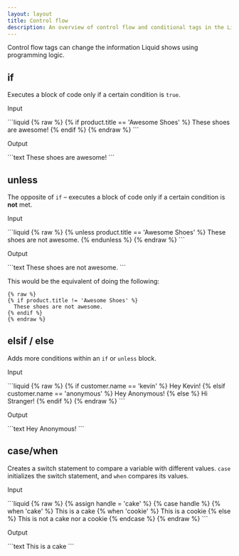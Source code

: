 ```yaml
---
layout: layout
title: Control flow
description: An overview of control flow and conditional tags in the Liquid template language.
---
```


Control flow tags can change the information Liquid shows using programming logic.

## if

Executes a block of code only if a certain condition is `true`.

<p class="code-label">Input</p>
```liquid
{% raw %}
{% if product.title == 'Awesome Shoes' %}
  These shoes are awesome!
{% endif %}
{% endraw %}
```

<p class="code-label">Output</p>
```text
These shoes are awesome!
```

## unless

The opposite of `if` – executes a block of code only if a certain condition is **not** met.

<p class="code-label">Input</p>
```liquid
{% raw %}
{% unless product.title == 'Awesome Shoes' %}
  These shoes are not awesome.
{% endunless %}
{% endraw %}
```

<p class="code-label">Output</p>
```text
These shoes are not awesome.
```

This would be the equivalent of doing the following:

```liquid
{% raw %}
{% if product.title != 'Awesome Shoes' %}
  These shoes are not awesome.
{% endif %}
{% endraw %}
```

## elsif / else

Adds more conditions within an `if` or `unless` block.

<p class="code-label">Input</p>
```liquid
{% raw %}
<!-- If customer.name = 'anonymous' -->
{% if customer.name == 'kevin' %}
  Hey Kevin!
{% elsif customer.name == 'anonymous' %}
  Hey Anonymous!
{% else %}
  Hi Stranger!
{% endif %}
{% endraw %}
```

<p class="code-label">Output</p>
```text
Hey Anonymous!
```

## case/when

Creates a switch statement to compare a variable with different values. `case` initializes the switch statement, and `when` compares its values.

<p class="code-label">Input</p>
```liquid
{% raw %}
{% assign handle = 'cake' %}
{% case handle %}
  {% when 'cake' %}
     This is a cake
  {% when 'cookie' %}
     This is a cookie
  {% else %}
     This is not a cake nor a cookie
{% endcase %}
{% endraw %}
```

<p class="code-label">Output</p>
```text
This is a cake
```
